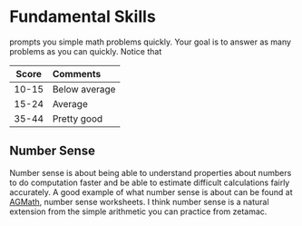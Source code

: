 # Fundamental Skills


prompts you simple math problems quickly. Your goal is to answer as many problems as you can quickly. Notice that



| Score | Comments |
|-------|:---------|
|10-15  |Below average              |
|15-24  |Average                    |
|35-44  |Pretty good                |

## Number Sense
Number sense is about being able to understand properties about numbers to do computation faster
and be able to estimate difficult calculations fairly accurately. A good example of
what number sense is about can be found at [AGMath](https://www.agmath.com/57427/index.html),
number sense worksheets. I think number sense is a natural extension from the simple arithmetic
you can practice from zetamac.